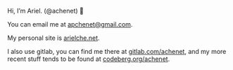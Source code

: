 Hi, I’m Ariel. (@achenet) 👋

You can email me at apchenet@gmail.com.

My personal site is [arielche.net](http://arielche.net).

I also use gitlab, you can find me there at [gitlab.com/achenet](https://gitlab.com/achenet), and my more recent stuff tends to be found at [codeberg.org/achenet](https://codeberg.org/achenet).
<!---
achenet/achenet is a ✨ special ✨ repository because its `README.md` (this file) appears on your GitHub profile.
You can click the Preview link to take a look at your changes.
--->
